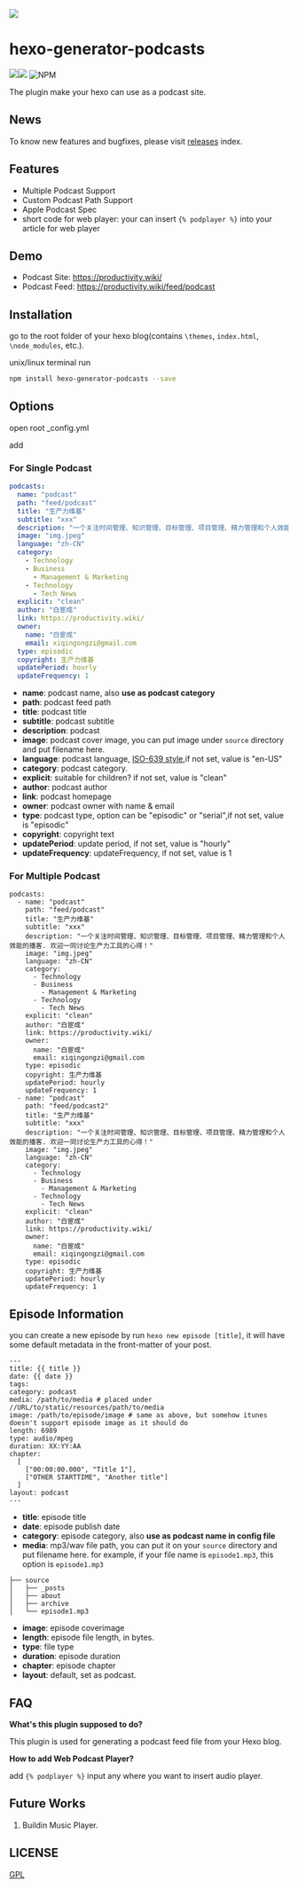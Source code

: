 <img align="center" src="https://postimg.aliavv.com/mbp/eultm.png" />

# hexo-generator-podcasts

![](https://img.shields.io/npm/v/hexo-generator-podcasts)![](https://img.shields.io/npm/dm/hexo-generator-podcasts) ![NPM](https://img.shields.io/npm/l/hexo-generator-podcasts)

The plugin make your hexo can use as a podcast site.

## News
To know new features and bugfixes, please visit [releases](https://github.com/bestony/hexo-generator-podcasts/releases) index.
## Features 

- Multiple Podcast Support
- Custom Podcast Path Support
- Apple Podcast Spec
- short code for web player: your can insert `{% podplayer %}` into your article for web player

## Demo 

- Podcast Site: https://productivity.wiki/
- Podcast Feed: https://productivity.wiki/feed/podcast

## Installation
go to the root folder of your hexo blog(contains `\themes`, `index.html`, `\node_modules`, etc.).

unix/linux terminal run

```bash
npm install hexo-generator-podcasts --save
```
## Options
open root _config.yml

add 
### For Single Podcast

```yaml
podcasts:
  name: "podcast"
  path: "feed/podcast"
  title: "生产力维基"
  subtitle: "xxx"
  description: "一个关注时间管理、知识管理、目标管理、项目管理、精力管理和个人效能的播客. 欢迎一同讨论生产力工具的心得！"
  image: "img.jpeg"
  language: "zh-CN"
  category:
    - Technology
    - Business
      - Management & Marketing
    - Technology
      - Tech News
  explicit: "clean" 
  author: "白宦成"
  link: https://productivity.wiki/
  owner:
    name: "白宦成"
    email: xiqingongzi@gmail.com
  type: episodic
  copyright: 生产力维基
  updatePeriod: hourly
  updateFrequency: 1
```

- **name**: podcast name, also **use as podcast category**
- **path**: podcast feed path
- **title**: podcast title
- **subtitle**: podcast subtitle
- **description**: podcast
- **image**: podcast cover image, you can put image under `source` directory and put filename here.
- **language**: podcast language, [ISO-639 style](http://www.loc.gov/standards/iso639-2/php/code_list.php),if not set, value is "en-US"
- **category**: podcast category.
- **explicit**: suitable for children? if not set, value is "clean"
- **author**: podcast author
- **link**: podcast homepage
- **owner**: podcast owner with name & email
- **type**: podcast type, option can be "episodic" or "serial",if not set, value is "episodic"
- **copyright**: copyright text
- **updatePeriod**: update period, if not set, value is "hourly"
- **updateFrequency**: updateFrequency, if not set, value is 1
### For Multiple Podcast

```
podcasts:
  - name: "podcast"
    path: "feed/podcast"
    title: "生产力维基"
    subtitle: "xxx"
    description: "一个关注时间管理、知识管理、目标管理、项目管理、精力管理和个人效能的播客. 欢迎一同讨论生产力工具的心得！"
    image: "img.jpeg"
    language: "zh-CN"
    category:
      - Technology
      - Business
        - Management & Marketing
      - Technology
        - Tech News
    explicit: "clean"
    author: "白宦成"
    link: https://productivity.wiki/
    owner:
      name: "白宦成"
      email: xiqingongzi@gmail.com
    type: episodic
    copyright: 生产力维基
    updatePeriod: hourly
    updateFrequency: 1
  - name: "podcast"
    path: "feed/podcast2"
    title: "生产力维基"
    subtitle: "xxx"
    description: "一个关注时间管理、知识管理、目标管理、项目管理、精力管理和个人效能的播客. 欢迎一同讨论生产力工具的心得！"
    image: "img.jpeg"
    language: "zh-CN"
    category:
      - Technology
      - Business
        - Management & Marketing
      - Technology
        - Tech News
    explicit: "clean"
    author: "白宦成"
    link: https://productivity.wiki/
    owner:
      name: "白宦成"
      email: xiqingongzi@gmail.com
    type: episodic
    copyright: 生产力维基
    updatePeriod: hourly
    updateFrequency: 1
```

## Episode Information

you can create a new episode by run `hexo new episode [title]`, it will have some default metadata in the front-matter of your post.

```
---
title: {{ title }}
date: {{ date }}
tags:
category: podcast
media: /path/to/media # placed under //URL/to/static/resources/path/to/media
image: /path/to/episode/image # same as above, but somehow itunes doesn't support episode image as it should do
length: 6989
type: audio/mpeg
duration: XX:YY:AA
chapter:
  [
    ["00:00:00.000", "Title 1"],
    ["OTHER STARTTIME", "Another title"]
  ]
layout: podcast
---
```
- **title**: episode title
- **date**: episode publish date
- **category**: episode category,  also **use as podcast name in config file**
- **media**: mp3/wav file path, you can put it on your `source`  directory and put filename here.
  for example, if your file name is `episode1.mp3`, this option is `episode1.mp3`
  
```  
├── source
│   ├── _posts
│   ├── about
│   ├── archive
│   └── episode1.mp3
```

- **image**: episode coverimage
- **length**: episode file length, in bytes.
- **type**: file type
- **duration**: episode duration
- **chapter**: episode chapter
- **layout**: default, set as podcast.

## FAQ
**What's this plugin supposed to do?**

This plugin is used for generating a podcast feed file from your Hexo blog.

**How to add Web Podcast Player?**

add `{% podplayer %}` input any where you want to insert audio player.

## Future Works

1. Buildin Music Player.

## LICENSE
[GPL](LICENSE)
